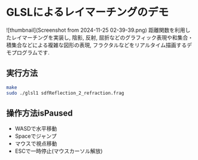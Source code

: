# GLSLによるレイマーチングのデモ
![thumbnail](Screenshot from 2024-11-25 02-39-39.png)
距離関数を利用したレイマーチングを実装し, 陰影, 反射, 屈折などのグラフィック表現や和集合・積集合などによる複雑な図形の表現, フラクタルなどをリアルタイム描画するデモプログラムです.

## 実行方法
```bash
make
sudo ./glsl1 sdfReflection_2_refraction.frag
```

## 操作方法isPaused
* WASDで水平移動
* Spaceでジャンプ
* マウスで視点移動
* ESCで一時停止(マウスカーソル解放)
